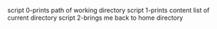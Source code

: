 script 0-prints path of working directory
script 1-prints content list of current directory
script 2-brings me back to home directory
